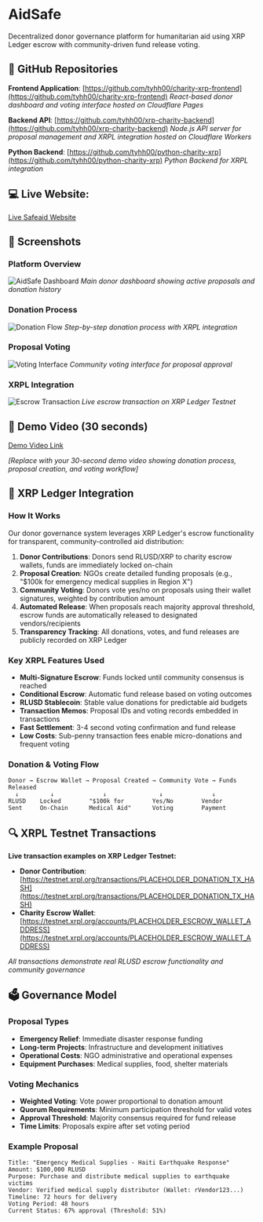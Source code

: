 # AidSafe

Decentralized donor governance platform for humanitarian aid using XRP Ledger escrow with community-driven fund release voting.

## 📂 GitHub Repositories

**Frontend Application**: [https://github.com/tyhh00/charity-xrp-frontend](https://github.com/tyhh00/charity-xrp-frontend)
*React-based donor dashboard and voting interface hosted on Cloudflare Pages*

**Backend API**: [https://github.com/tyhh00/xrp-charity-backend](https://github.com/tyhh00/xrp-charity-backend)
*Node.js API server for proposal management and XRPL integration hosted on Cloudflare Workers*

**Python Backend**: [https://github.com/tyhh00/python-charity-xrp](https://github.com/tyhh00/python-charity-xrp)
*Python Backend for XRPL integration*

## 💻 Live Website:
[Live Safeaid Website](https://charity-xrp-frontend.pages.dev/)

## 📸 Screenshots

### Platform Overview
![AidSafe Dashboard](https://github.com/tyhh00/SafeAid/blob/main/Screenshots/Screenshot%20(18).png?raw=true)
*Main donor dashboard showing active proposals and donation history*

### Donation Process
![Donation Flow](https://github.com/tyhh00/SafeAid/blob/main/images/donation-process.png?raw=true)
*Step-by-step donation process with XRPL integration*

### Proposal Voting
![Voting Interface](https://github.com/tyhh00/SafeAid/blob/main/images/voting-interface.png?raw=true)
*Community voting interface for proposal approval*

### XRPL Integration
![Escrow Transaction](https://github.com/tyhh00/SafeAid/blob/main/images/xrpl-escrow.png?raw=true)
*Live escrow transaction on XRP Ledger Testnet*

## 🎥 Demo Video (30 seconds)

[Demo Video Link](https://www.youtube.com/watch?v=PLACEHOLDER_VIDEO_ID)

*[Replace with your 30-second demo video showing donation process, proposal creation, and voting workflow]*

## 🔗 XRP Ledger Integration

### How It Works

Our donor governance system leverages XRP Ledger's escrow functionality for transparent, community-controlled aid distribution:

1. **Donor Contributions**: Donors send RLUSD/XRP to charity escrow wallets, funds are immediately locked on-chain
2. **Proposal Creation**: NGOs create detailed funding proposals (e.g., "$100k for emergency medical supplies in Region X")
3. **Community Voting**: Donors vote yes/no on proposals using their wallet signatures, weighted by contribution amount
4. **Automated Release**: When proposals reach majority approval threshold, escrow funds are automatically released to designated vendors/recipients
5. **Transparency Tracking**: All donations, votes, and fund releases are publicly recorded on XRP Ledger

### Key XRPL Features Used

- **Multi-Signature Escrow**: Funds locked until community consensus is reached
- **Conditional Escrow**: Automatic fund release based on voting outcomes
- **RLUSD Stablecoin**: Stable value donations for predictable aid budgets
- **Transaction Memos**: Proposal IDs and voting records embedded in transactions
- **Fast Settlement**: 3-4 second voting confirmation and fund release
- **Low Costs**: Sub-penny transaction fees enable micro-donations and frequent voting

### Donation & Voting Flow

```
Donor → Escrow Wallet → Proposal Created → Community Vote → Funds Released
  ↓         ↓              ↓               ↓              ↓
RLUSD    Locked        "$100k for        Yes/No        Vendor
Sent     On-Chain      Medical Aid"      Voting        Payment
```

## 🔍 XRPL Testnet Transactions

**Live transaction examples on XRP Ledger Testnet:**

- **Donor Contribution**: [https://testnet.xrpl.org/transactions/PLACEHOLDER_DONATION_TX_HASH](https://testnet.xrpl.org/transactions/PLACEHOLDER_DONATION_TX_HASH)
- **Charity Escrow Wallet**: [https://testnet.xrpl.org/accounts/PLACEHOLDER_ESCROW_WALLET_ADDRESS](https://testnet.xrpl.org/accounts/PLACEHOLDER_ESCROW_WALLET_ADDRESS)

*All transactions demonstrate real RLUSD escrow functionality and community governance*

## 🗳️ Governance Model

### Proposal Types
- **Emergency Relief**: Immediate disaster response funding
- **Long-term Projects**: Infrastructure and development initiatives  
- **Operational Costs**: NGO administrative and operational expenses
- **Equipment Purchases**: Medical supplies, food, shelter materials

### Voting Mechanics
- **Weighted Voting**: Vote power proportional to donation amount
- **Quorum Requirements**: Minimum participation threshold for valid votes
- **Approval Threshold**: Majority consensus required for fund release
- **Time Limits**: Proposals expire after set voting period

### Example Proposal
```
Title: "Emergency Medical Supplies - Haiti Earthquake Response"
Amount: $100,000 RLUSD
Purpose: Purchase and distribute medical supplies to earthquake victims
Vendor: Verified medical supply distributor (Wallet: rVendor123...)
Timeline: 72 hours for delivery
Voting Period: 48 hours
Current Status: 67% approval (Threshold: 51%)
```
